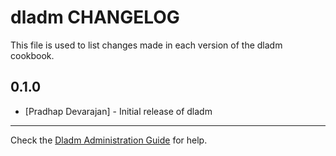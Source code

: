 dladm CHANGELOG
===============

This file is used to list changes made in each version of the dladm cookbook.

0.1.0
-----
- [Pradhap Devarajan] - Initial release of dladm

- - -
Check the [Dladm Administration Guide](https://docs.oracle.com/cd/E23824_01/html/821-1458/gkipd.html) for help.


